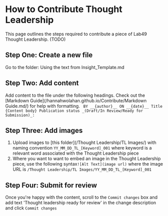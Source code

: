 # How to Contribute Thought Leadership
This page outlines the steps required to contribute a piece of Lab49 Thought Leadership.
 (TODO)

## Step One: Create a new file
Go to the folder:
Using the text from Insight_Template.md

## Step Two: Add content
Add content to the file under the following headings. Check out the [Markdown Guide](/hannahwolahan.github.io/Contribute/Markdown Guide.md/) for help with formatting.
`
BY __{author}__
ON __{date}__
Title
{Content body}
Publication status _(Draft/In Review/Ready for Submission)_:`


## Step Three: Add images
1. Upload images to [this folder](/Thought Leadership/TL Images/) with naming convention `YY_MM_DD_TL_[Keyword]_001` where keyword is a relevant word associated with the Thought Leadership piece
1. Where you want to want to embed an image in the Thought Leadership piece, use the following syntax`![Alt Text](image url)` where the image URL is `/Thought Leadership/TL Images/YY_MM_DD_TL_[Keyword]_001`

## Step Four: Submit for review
Once you're happy with the content, scroll to the `Commit changes` box and add text 'Thought leadership ready for review' in the change description and click `Commit changes`
